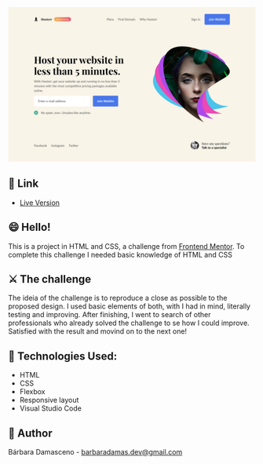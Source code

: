 ![Preview](./Design/Landing%20Page%20-%20Desktop%20View.png)

## 🔗 Link

- [Live Version](https://barbaradamasdev.github.io/Hosterr-Waitlist-Page)

## 😄 Hello!

This is a project in HTML and CSS, a challenge from [Frontend Mentor](https://www.frontendmentor.io).
To complete this challenge I needed basic knowledge of HTML and CSS

## ⚔️ The challenge

The ideia of the challenge is to reproduce a close as possible to the proposed design. I used basic elements of both, with I had in mind, literally testing and improving. After finishing, I went to search of other professionals who already solved the challenge to se how I could improve. Satisfied with the result and movind on to the next one!

## 💾 Technologies Used:

- HTML
- CSS
- Flexbox
- Responsive layout
- Visual Studio Code

## 🐼 Author

Bárbara Damasceno - barbaradamas.dev@gmail.com
